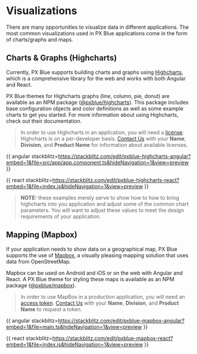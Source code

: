 # Visualizations

There are many opportunities to visualize data in different applications. The most common visualizations used in PX Blue applications come in the form of charts/graphs and maps.

## Charts & Graphs (Highcharts)
Currently, PX Blue supports building charts and graphs using [Highcharts](http://www.highcharts.com), which is a comprehensive library for the web and works with both Angular and React. 

PX Blue themes for Highcharts graphs (line, column, pie, donut) are available as an NPM package ([@pxblue/highcharts](https://www.npmjs.com/package/@pxblue/highcharts)). This package includes base configuration objects and color definitions as well as some example charts to get you started. For more information about using Highcharts, check out their documentation.

> In order to use Highcharts in an application, you will need a [license](https://shop.highsoft.com/highcharts/). Highcharts is  on a per-developer basis. <a href="mailto:pxblue@eaton.com">Contact Us</a> with your **Name**, **Division**, and **Product Name** for information about available licenses.

{{ angular stackblitz=https://stackblitz.com/edit/pxblue-highcharts-angular?embed=1&file=src/app/app.component.ts&hideNavigation=1&view=preview }}

{{ react stackblitz=https://stackblitz.com/edit/pxblue-highcharts-react?embed=1&file=index.js&hideNavigation=1&view=preview }}

>**NOTE:** these examples merely serve to show how to how to bring highcharts into you application and adjust some of the common chart parameters. You will want to adjust these values to meet the design requirements of your application.

## Mapping (Mapbox)
If your application needs to show data on a geographical map, PX Blue supports the use of [Mapbox](https://www.mapbox.com/), a visually pleasing mapping solution that uses data from OpenStreetMap.

Mapbox can be used on Android and iOS or on the web with Angular and React. A PX Blue theme for styling these maps is available as an NPM package ([@pxblue/mapbox](https://www.npmjs.com/package/@pxblue/mapbox)).

> In order to use MapBox in a production application, you will need an [access token](https://www.mapbox.com/help/how-access-tokens-work). <a href="mailto:pxblue@eaton.com">Contact Us</a> with your **Name**, **Division**, and **Product Name** to request a token.

{{ angular stackblitz=https://stackblitz.com/edit/pxblue-mapbox-angular?embed=1&file=main.ts&hideNavigation=1&view=preview }}

{{ react stackblitz=https://stackblitz.com/edit/pxblue-mapbox-react?embed=1&file=index.js&hideNavigation=1&view=preview }}


